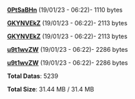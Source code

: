 [**0PtSaBHn**](/data/0PtSaBHn.txt) (19/01/23 - 06:22)- 1110 bytes

[**GKYNVEkZ**](/data/GKYNVEkZ.txt) (19/01/23 - 06:22)- 2113 bytes

[**GKYNVEkZ**](/data/GKYNVEkZ.txt) (19/01/23 - 06:22)- 2113 bytes

[**u9t1wvZW**](/data/u9t1wvZW.txt) (19/01/23 - 06:22)- 2286 bytes

[**u9t1wvZW**](/data/u9t1wvZW.txt) (19/01/23 - 06:22)- 2286 bytes

**Total Datas**: 5239

**Total Size**: 31.44 MB / 31.4 MB